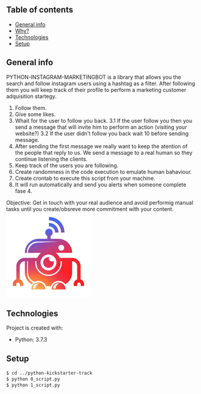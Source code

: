 ## Table of contents
* [General info](#general-info)
* [Why?](#why?)
* [Technologies](#technologies)
* [Setup](#setup)

## General info
PYTHON-INSTAGRAM-MARKETINGBOT is a library that allows you the search and follow instagram users using a hashtag as a filter.
After following them you will keep track of their profile to perform a marketing customer adquisition startegy.
1. Follow them.
2. Give some likes.
3. Whait for the user to follow you back.
    3.1 If the user follow you then you send a message that will invite him to perform an action (visiting your website?)
    3.2 If the user didn't follow you back wait 10 before sending message.
4. After sending the first message we really want to keep the atention of the people that reply to us. We send a message to a real human so they continue listening the clients.
4. Keep track of the users you are following.
5. Create randomness in the code execution to emulate human bahaviour.
6. Create crontab to execute this script from your machine.
7. It will run automatically and send you alerts when someone complete fase 4.

Objective: Get in touch with your real audience and avoid performig manual tasks until you create/obsreve more commitment with your content.
![INSTAGRAM-BOT: THE CHUNGUS](./images/bot.jpeg)

## Technologies
Project is created with:
* Python: 3.7.3

## Setup


```
$ cd ../python-kickstarter-track
$ python 0_script.py
$ python 1_script.py
```

